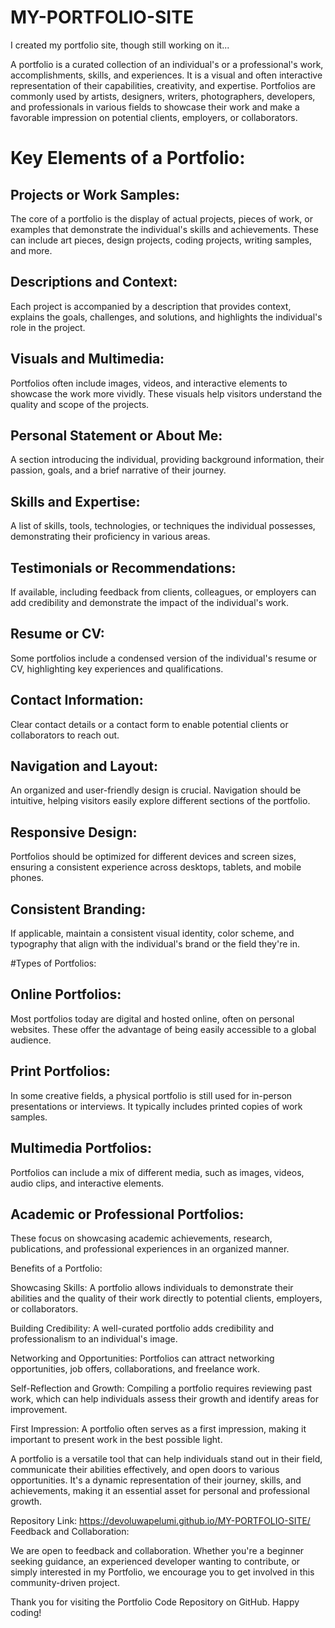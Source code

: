 # MY-PORTFOLIO-SITE
I created my portfolio site, though still working on it...

A portfolio is a curated collection of an individual's or a professional's work, accomplishments, skills, and experiences. It is a visual and often interactive representation of their capabilities, creativity, and expertise. Portfolios are commonly used by artists, designers, writers, photographers, developers, and professionals in various fields to showcase their work and make a favorable impression on potential clients, employers, or collaborators.

#  Key Elements of a Portfolio:

##  Projects or Work Samples: 
  The core of a portfolio is the display of actual projects, pieces of work, or examples that demonstrate the individual's skills and achievements. These can include art pieces, design projects, coding projects, writing samples, and more.

##  Descriptions and Context: 
  Each project is accompanied by a description that provides context, explains the goals, challenges, and solutions, and highlights the individual's role in the project.

##  Visuals and Multimedia: 
  Portfolios often include images, videos, and interactive elements to showcase the work more vividly. These visuals help visitors understand the quality and scope of the projects.

##  Personal Statement or About Me: 
  A section introducing the individual, providing background information, their passion, goals, and a brief narrative of their journey.

##  Skills and Expertise: 
  A list of skills, tools, technologies, or techniques the individual possesses, demonstrating their proficiency in various areas.

##  Testimonials or Recommendations:   
  If available, including feedback from clients, colleagues, or employers can add credibility and demonstrate the impact of the individual's work.

##  Resume or CV: 
  Some portfolios include a condensed version of the individual's resume or CV, highlighting key experiences and qualifications.

##  Contact Information: 
  Clear contact details or a contact form to enable potential clients or collaborators to reach out.

##  Navigation and Layout: 
  An organized and user-friendly design is crucial. Navigation should be intuitive, helping visitors easily explore different sections of the portfolio.

##  Responsive Design: 
  Portfolios should be optimized for different devices and screen sizes, ensuring a consistent experience across desktops, tablets, and mobile phones.

##  Consistent Branding: 
  If applicable, maintain a consistent visual identity, color scheme, and typography that align with the individual's brand or the field they're in.

#Types of Portfolios:

##  Online Portfolios: 
  Most portfolios today are digital and hosted online, often on personal websites. These offer the advantage of being easily accessible to a global audience.

##  Print Portfolios: 
  In some creative fields, a physical portfolio is still used for in-person presentations or interviews. It typically includes printed copies of work samples.

##  Multimedia Portfolios: 
  Portfolios can include a mix of different media, such as images, videos, audio clips, and interactive elements.

##  Academic or Professional Portfolios: 
  These focus on showcasing academic achievements, research, publications, and professional experiences in an organized manner.

Benefits of a Portfolio:

Showcasing Skills: A portfolio allows individuals to demonstrate their abilities and the quality of their work directly to potential clients, employers, or collaborators.

Building Credibility: A well-curated portfolio adds credibility and professionalism to an individual's image.

Networking and Opportunities: Portfolios can attract networking opportunities, job offers, collaborations, and freelance work.

Self-Reflection and Growth: Compiling a portfolio requires reviewing past work, which can help individuals assess their growth and identify areas for improvement.

First Impression: A portfolio often serves as a first impression, making it important to present work in the best possible light.

A portfolio is a versatile tool that can help individuals stand out in their field, communicate their abilities effectively, and open doors to various opportunities. It's a dynamic representation of their journey, skills, and achievements, making it an essential asset for personal and professional growth.


Repository Link: https://devoluwapelumi.github.io/MY-PORTFOLIO-SITE/
Feedback and Collaboration:

We are open to feedback and collaboration. Whether you're a beginner seeking guidance, an experienced developer wanting to contribute, or simply interested in my Portfolio, we encourage you to get involved in this community-driven project.

Thank you for visiting the Portfolio Code Repository on GitHub. Happy coding!
